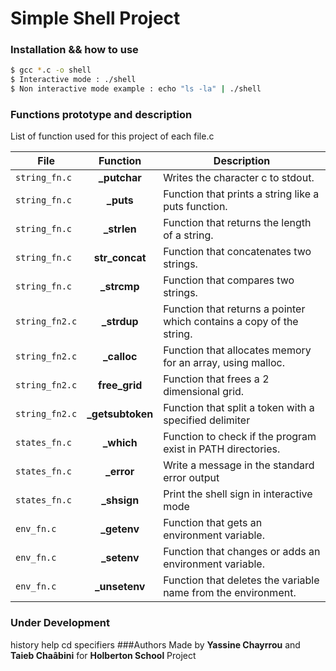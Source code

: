 # Simple Shell Project 

### Installation && how to use

```sh
$ gcc *.c -o shell
$ Interactive mode : ./shell
$ Non interactive mode example : echo "ls -la" | ./shell
```

### Functions prototype and description

List of function used for this project of each file.c

| File | Function | Description | 
| --- |:---:| --- |
`string_fn.c` | **\_putchar** | Writes the character c to stdout. |
`string_fn.c` | **\_puts** | Function that prints a string like a puts function. |
`string_fn.c` | **\_strlen** | Function that returns the length of a string. |
`string_fn.c` | **str\_concat** | Function that concatenates two strings. |
`string_fn.c` | **\_strcmp** | Function that compares two strings. |
`string_fn2.c` | **\_strdup** | Function that returns a pointer which contains a copy of the string. |
`string_fn2.c` | **\_calloc** | Function that allocates memory for an array, using malloc. |
`string_fn2.c` | **free_grid** | Function that frees a 2 dimensional grid. |
`string_fn2.c` | **\_getsubtoken** |  Function that split a token with a specified delimiter |
`states_fn.c` | **\_which** | Function to check if the program exist in PATH directories. |
`states_fn.c` | **\_error** | Write a message in the standard error output |
`states_fn.c` | **\_shsign** | Print the shell sign in interactive mode |
`env_fn.c` | **\_getenv** | Function that gets an environment variable. |
`env_fn.c` | **\_setenv** | Function that changes or adds an environment variable. |
`env_fn.c` | **\_unsetenv** | Function that deletes the variable name from the environment. |

### Under Development
history
help
cd
specifiers
###Authors
Made by **Yassine Chayrrou** and **Taieb Chaâbini** for **Holberton School** Project
